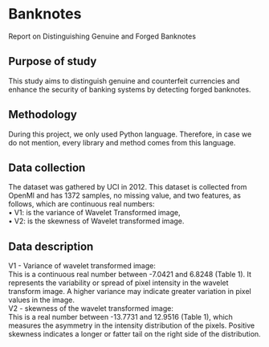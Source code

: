 # Banknotes
Report on Distinguishing Genuine and Forged Banknotes
## Purpose of study
This study aims to distinguish genuine and counterfeit currencies and enhance the security of banking systems by detecting forged banknotes. 
## Methodology
During this project, we only used Python language. Therefore, in case we do not mention, every library and method comes from this language.
## Data collection
The dataset was gathered by UCI in 2012. This dataset is collected from OpenMl and has 1372 samples, no missing value, and two features, as follows, which are continuous real numbers:<br>
•	V1: is the variance of Wavelet Transformed image,<br>
•	V2: is the skewness of Wavelet transformed image.

## Data description
V1 - Variance of wavelet transformed image:<br>
This is a continuous real number between -7.0421 and 6.8248 (Table 1). It represents the variability or spread of pixel intensity in the wavelet transform image. A higher variance may indicate greater variation in pixel values in the image.<br>
V2 - skewness of the wavelet transformed image:<br>
This is a real number between -13.7731 and 12.9516 (Table 1), which measures the asymmetry in the intensity distribution of the pixels. Positive skewness indicates a longer or fatter tail on the right side of the distribution.


